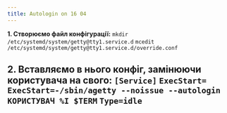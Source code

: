 ```yaml
---
title: Autologin on 16 04
---
```


**1. Створюємо файл конфігурації:**
`mkdir /etc/systemd/system/getty@tty1.service.d`
`mcedit /etc/systemd/system/getty@tty1.service.d/override.conf`

**2. Вставляємо в нього конфіг, замінюючи користувача на свого:**
`[Service]`
`ExecStart=`
`ExecStart=-/sbin/agetty --noissue --autologin КОРИСТУВАЧ %I $TERM`
`Type=idle`
-----